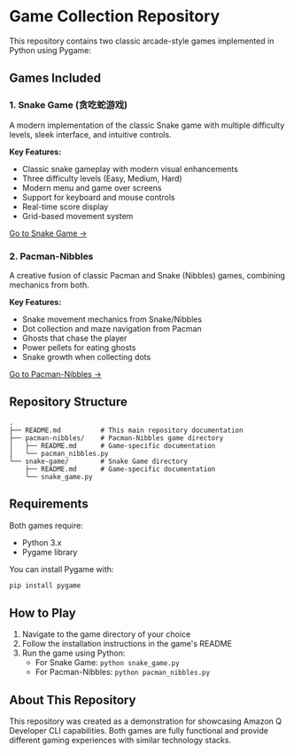# Game Collection Repository

This repository contains two classic arcade-style games implemented in Python using Pygame:

## Games Included

### 1. Snake Game (贪吃蛇游戏)
A modern implementation of the classic Snake game with multiple difficulty levels, sleek interface, and intuitive controls.

**Key Features:**
- Classic snake gameplay with modern visual enhancements
- Three difficulty levels (Easy, Medium, Hard)
- Modern menu and game over screens
- Support for keyboard and mouse controls
- Real-time score display
- Grid-based movement system

[Go to Snake Game →](./snake-game/)

### 2. Pacman-Nibbles
A creative fusion of classic Pacman and Snake (Nibbles) games, combining mechanics from both.

**Key Features:**
- Snake movement mechanics from Snake/Nibbles
- Dot collection and maze navigation from Pacman
- Ghosts that chase the player
- Power pellets for eating ghosts
- Snake growth when collecting dots

[Go to Pacman-Nibbles →](./pacman-nibbles/)

## Repository Structure
```
.
├── README.md          # This main repository documentation
├── pacman-nibbles/    # Pacman-Nibbles game directory
│   ├── README.md      # Game-specific documentation
│   └── pacman_nibbles.py
└── snake-game/        # Snake Game directory
    ├── README.md      # Game-specific documentation 
    └── snake_game.py
```

## Requirements

Both games require:
- Python 3.x
- Pygame library

You can install Pygame with:
```bash
pip install pygame
```

## How to Play

1. Navigate to the game directory of your choice
2. Follow the installation instructions in the game's README
3. Run the game using Python:
   - For Snake Game: `python snake_game.py`
   - For Pacman-Nibbles: `python pacman_nibbles.py`

## About This Repository

This repository was created as a demonstration for showcasing Amazon Q Developer CLI capabilities. 
Both games are fully functional and provide different gaming experiences with similar technology stacks.
